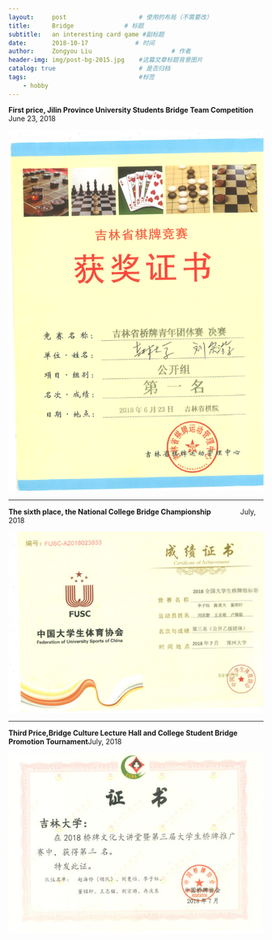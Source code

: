 ```yaml
---
layout:     post                    # 使用的布局（不需要改）
title:      Bridge              # 标题 
subtitle:   an interesting card game #副标题
date:       2018-10-17             # 时间
author:     Zongyou Liu                      # 作者
header-img: img/post-bg-2015.jpg    #这篇文章标题背景图片
catalog: true                       # 是否归档
tags:                               #标签
    - hobby
---
```


**First price, Jilin Province University Students Bridge Team Competition**  &emsp;  June 23, 2018  
  
![bridge2](https://github.com/BuleSky233/BuleSky233.github.io/raw/master/img/bridge2.jpg)  
  
***

**The sixth place, the National College Bridge Championship**  &emsp; &emsp; &emsp; July, 2018
  
  ![bridge6](https://github.com/BuleSky233/BuleSky233.github.io/raw/master/img/bridge6.jpg) 
  
***
**Third Price,Bridge Culture Lecture Hall and College Student Bridge Promotion Tournament**July, 2018
  
![bridge1](https://github.com/BuleSky233/BuleSky233.github.io/raw/master/img/bridge1.jpg) 
 
 
